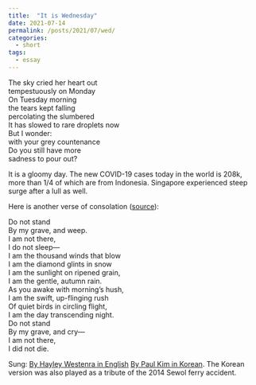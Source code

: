 ```yaml
---
title:  "It is Wednesday"
date: 2021-07-14
permalink: /posts/2021/07/wed/
categories: 
  - short
tags:
  - essay 
---
```

  
The sky cried her heart out<br>
tempestuously on Monday<br>
On Tuesday morning <br>
the tears kept falling<br>
percolating the slumbered<br>
It has slowed to rare droplets now<br>
But I wonder: <br>
with your grey countenance<br>
Do you still have more <br>
sadness to pour out?<br>
  
It is a gloomy day. The new COVID-19 cases today in the world is 208k, more than 1/4 of which are from Indonesia.
Singapore experienced steep surge after a lull as well.
  
Here is another verse of consolation ([source](https://en.wikipedia.org/wiki/Do_Not_Stand_at_My_Grave_and_Weep)):

Do not stand<br>
By my grave, and weep.<br>
I am not there,<br>
I do not sleep—<br>
I am the thousand winds that blow<br>
I am the diamond glints in snow<br>
I am the sunlight on ripened grain,<br>
I am the gentle, autumn rain.<br>
As you awake with morning’s hush,<br>
I am the swift, up-flinging rush<br>
Of quiet birds in circling flight,<br>
I am the day transcending night.<br>
Do not stand<br>
By my grave, and cry—<br>
I am not there,<br>
I did not die.<br>

Sung: 
[By Hayley Westenra in English](https://www.youtube.com/watch?v=t7ybl0aHo6I) 
[By Paul Kim in Korean](https://www.youtube.com/watch?v=U6oKoT_Zwwg). The Korean version was also played as a tribute of the 2014 Sewol ferry accident.

